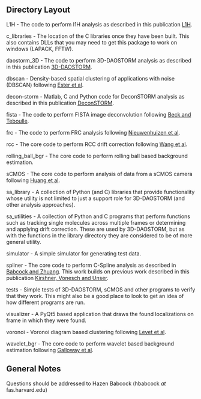 
## Directory Layout ##

L1H - The code to perform l1H analysis as described in this publication [L1H](http://dx.doi.org/10.1364/OE.21.028583).

c_libraries - The location of the C libraries once they have been built. This also contains DLLs that you may need to get this package to work on windows (LAPACK, FFTW).

daostorm_3D - The code to perform 3D-DAOSTORM analysis as described in this publication [3D-DAOSTORM](http://dx.doi.org/10.1186/2192-2853-1-6).

dbscan - Density-based spatial clustering of applications with noise (DBSCAN) following [Ester et al](http://www.aaai.org/Papers/KDD/1996/KDD96-037).

decon-storm - Matlab, C and Python code for DeconSTORM analysis as described in this publication [DeconSTORM](http://dx.doi.org/10.1016/j.bpj.2012.03.070).

fista - The code to perform FISTA image deconvolution following [Beck and Teboulle](http://dx.doi.org/10.1137/080716542).

frc - The code to perform FRC analysis following [Nieuwenhuizen et al](http://dx.doi.org/10.1038/nmeth.2448).

rcc - The core code to perform RCC drift correction following [Wang et al](http://dx.doi.org/10.1364/OE.22.015982).

rolling_ball_bgr - The core code to perform rolling ball based background estimation.

sCMOS - The core code to perform analysis of data from a sCMOS camera following [Huang et al](http://dx.doi.org/10.1038/nmeth.2488).

sa_library - A collection of Python (and C) libraries that provide functionality whose utility is not limited to just a support role for 3D-DAOSTORM (and other analysis approaches).

sa_utilities - A collection of Python and C programs that perform functions such as tracking single molecules across multiple frames or determining and applying drift correction. These are used by 3D-DAOSTORM, but as with the functions in the library directory they are considered to be of more general utility.

simulator - A simple simulator for generating test data.

spliner - The core code to perform C-Spline analysis as described in [Babcock and Zhuang](http://dx.doi.org/10.1101/083402). This work builds on previous work described in this publication [Kirshner, Vonesch and Unser](http://dx.doi.org/10.1109/ISBI.2013.6556543).

tests - Simple tests of 3D-DAOSTORM, sCMOS and other programs to verify that they work. This might also be a good place to look to get an idea of how different programs are run.

visualizer - A PyQt5 based application that draws the found localizations on frame in which they were found.

voronoi - Voronoi diagram based clustering following [Levet et al](http://dx.doi.org/10.1038/nmeth.3579).

wavelet_bgr - The core code to perform wavelet based background estimation following [Galloway et al](http://www.opticsinfobase.org/as/abstract.cfm?URI=as-63-12-1370).


## General Notes ##

Questions should be addressed to Hazen Babcock (hbabcock _at_ fas.harvard.edu)
